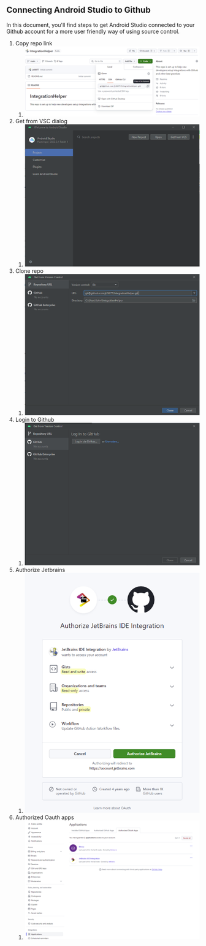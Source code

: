 ## Connecting Android Studio to Github

In this document, you'll find steps to get Android Studio connected to your Github account for a more user friendly way of using source control.

1. Copy repo link
   1. ![](a_copy_github_link.png)
2. Get from VSC dialog
   1. ![](b_get_from_vcs.png)
3. Clone repo
   1. ![](c_clone_repo.png)
4. Login to Github
   1. ![](d_login_github.png)
5. Authorize Jetbrains
   1. ![](e_authorize_jetbrains.png)
6. Authorized Oauth apps
   1. ![](f_oauth_authorized_apps.png)